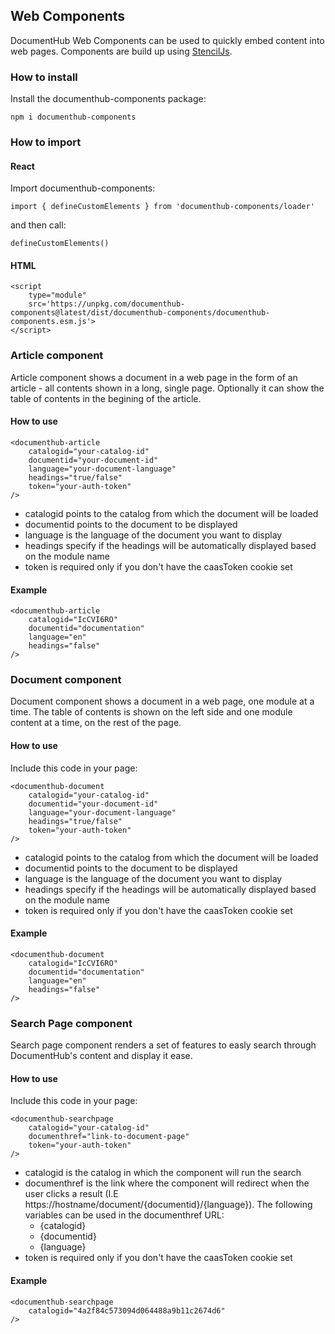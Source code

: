 ## Web Components

DocumentHub Web Components can be used to quickly embed content into web pages. Components are build up using [StencilJs](https://stenciljs.com/docs/introduction).

### How to install

Install the documenthub-components package:

```
npm i documenthub-components
```


### How to import

#### React

Import documenthub-components:

```
import { defineCustomElements } from 'documenthub-components/loader'
```

and then call:

```
defineCustomElements()
```

#### HTML

```
<script 
    type="module" 
    src='https://unpkg.com/documenthub-components@latest/dist/documenthub-components/documenthub-components.esm.js'>
</script>
```


### Article component

Article component shows a document in a web page in the form of an article - all contents shown in a long, single page. Optionally it can show the table of contents in the begining of the article.

#### How to use

```
<documenthub-article
    catalogid="your-catalog-id"
    documentid="your-document-id"
    language="your-document-language"
    headings="true/false"
    token="your-auth-token"
/>
```
        
- catalogid points to the catalog from which the document will be loaded
- documentid points to the document to be displayed
- language is the language of the document you want to display
- headings specify if the headings will be automatically displayed based on the module name
- token is required only if you don't have the caasToken cookie set


#### Example

```
<documenthub-article
    catalogid="IcCVI6RO"
    documentid="documentation"
    language="en"
    headings="false"
/>
```


### Document component

Document component shows a document in a web page, one module at a time. The table of contents is shown on the left side and one module content at a time, on the rest of the page. 

#### How to use

Include this code in your page:
```
<documenthub-document
    catalogid="your-catalog-id"
    documentid="your-document-id"
    language="your-document-language"
    headings="true/false"
    token="your-auth-token"
/>
```

- catalogid points to the catalog from which the document will be loaded
- documentid points to the document to be displayed
- language is the language of the document you want to display
- headings specify if the headings will be automatically displayed based on the module name
- token is required only if you don't have the caasToken cookie set


#### Example

```
<documenthub-document
    catalogid="IcCVI6RO"
    documentid="documentation"
    language="en"
    headings="false"
/>
```

### Search Page component

Search page component renders a set of features to easly search through DocumentHub's content and display it ease.

#### How to use

Include this code in your page:

```
<documenthub-searchpage 
    catalogid="your-catalog-id" 
    documenthref="link-to-document-page" 
    token="your-auth-token" 
/>
```

- catalogid is the catalog in which the component will run the search
- documenthref is the link where the component will redirect when the user clicks a result (I.E https://hostname/document/{documentid}/{language}).
  The following variables can be used in the documenthref URL:
    - {catalogid}
    - {documentid}
    - {language}
- token is required only if you don't have the caasToken cookie set


#### Example

```
<documenthub-searchpage
    catalogid="4a2f84c573094d064488a9b11c2674d6"
/>
```
